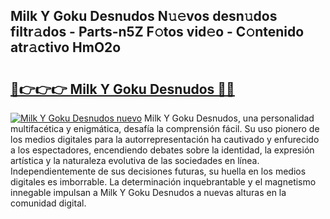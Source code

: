 ## Milk Y Goku Desnudos N𝚞𝚎vos desn𝚞dos filtr𝚊dos - Parts-n5Z F𝚘tos vid𝚎o - C𝚘ntenido atr𝚊ctivo HmO2o

# <h2><a href="http://mb9r7mm.tromn.icu/?c=Milk+Y+Goku+Desnudos">🔗👉👉👉 Milk Y Goku Desnudos 🔗🔗</a></h2>

[![Milk Y Goku Desnudos nuevo](https://i.imgur.com/pEAQMta.gif)](http://mb9r7mm.tromn.icu/?c=Milk+Y+Goku+Desnudos)
Milk Y Goku Desnudos, una personalidad multifacética y enigmática, desafía la comprensión fácil. Su uso pionero de los medios digitales para la autorrepresentación ha cautivado y enfurecido a los espectadores, encendiendo debates sobre la identidad, la expresión artística y la naturaleza evolutiva de las sociedades en línea. Independientemente de sus decisiones futuras, su huella en los medios digitales es imborrable. La determinación inquebrantable y el magnetismo innegable impulsan a Milk Y Goku Desnudos a nuevas alturas en la comunidad digital.
